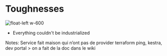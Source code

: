 # Toughnesses

![float-left w-600](./assets/images/craftsmen-3094035_1280.jpg)

* Everything couldn't be industrialized



Notes: Service fait maison qui n’ont pas de provider terraform
ping, kestra, dev portal > on a fait de la doc dans le wiki

